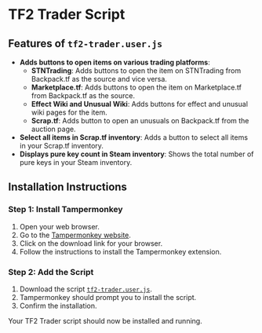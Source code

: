 # TF2 Trader Script

## Features of `tf2-trader.user.js`
- **Adds buttons to open items on various trading platforms**:
  - **STNTrading**: Adds buttons to open the item on STNTrading from Backpack.tf as the source and vice versa.
  - **Marketplace.tf**: Adds buttons to open the item on Marketplace.tf from Backpack.tf as the source.
  - **Effect Wiki and Unusual Wiki**: Adds buttons for effect and unusual wiki pages for the item.
  - **Scrap.tf**: Adds button to open an unusuals on Backpack.tf from the auction page.
- **Select all items in Scrap.tf inventory**: Adds a button to select all items in your Scrap.tf inventory.
- **Displays pure key count in Steam inventory**: Shows the total number of pure keys in your Steam inventory.

## Installation Instructions

### Step 1: Install Tampermonkey
1. Open your web browser.
2. Go to the [Tampermonkey website](https://www.tampermonkey.net/).
3. Click on the download link for your browser.
4. Follow the instructions to install the Tampermonkey extension.

### Step 2: Add the Script
1. Download the script [`tf2-trader.user.js`](tf2-trader.user.js?raw=true).
2. Tampermonkey should prompt you to install the script.
3. Confirm the installation.

Your TF2 Trader script should now be installed and running.
